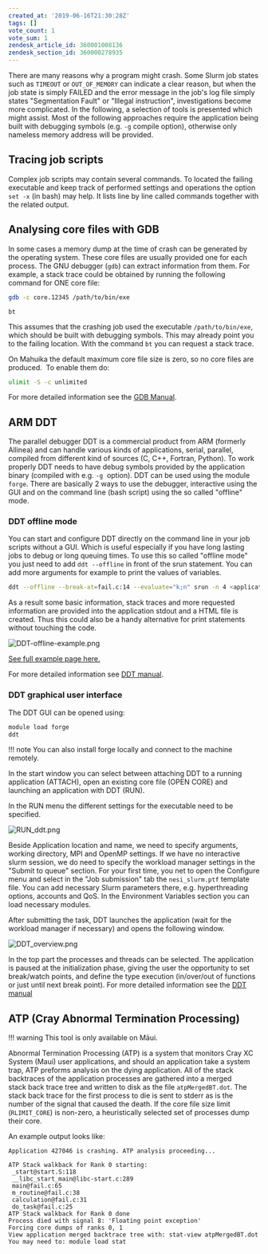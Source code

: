 ```yaml
---
created_at: '2019-06-16T21:30:28Z'
tags: []
vote_count: 1
vote_sum: 1
zendesk_article_id: 360001008136
zendesk_section_id: 360000278935
---
```


There are many reasons why a program might crash. Some Slurm job states
such as `TIMEOUT` or `OUT_OF_MEMORY` can indicate a clear reason, but when
the job state is simply FAILED and the error message in the job's log
file simply states "Segmentation Fault" or "Illegal instruction",
investigations become more complicated. In the following, a selection of
tools is presented which might assist. Most of the following approaches
require the application being built with debugging symbols (e.g. `-g`
compile option), otherwise only nameless memory address will be
provided.

## Tracing job scripts

Complex job scripts may contain several commands. To located the failing
executable and keep track of performed settings and operations the
option `set -x` (in bash) may help. It lists line by line called
commands together with the related output.

## Analysing core files with GDB

In some cases a memory dump at the time of crash can be generated by the
operating system. These core files are usually provided one for each
process. The GNU debugger (`gdb`) can extract information from them. For
example, a stack trace could be obtained by running the following
command for ONE core file:

``` sh
gdb -c core.12345 /path/to/bin/exe
```

``` gbd
bt
```

This assumes that the crashing job used the executable
`/path/to/bin/exe`, which should be built with debugging symbols. This
may already point you to the failing location. With the command `bt`
you can request a stack trace.

On Mahuika the default maximum core file size is zero, so no core files
are produced.  To enable them do:

``` sh
ulimit -S -c unlimited
```

For more detailed information see the [GDB Manual](https://www.gnu.org/software/gdb/documentation/).

## ARM DDT

The parallel debugger DDT is a commercial product from ARM (formerly
Allinea) and can handle various kinds of applications, serial, parallel,
compiled from different kind of sources (C, C++, Fortran, Python). To
work properly DDT needs to have debug symbols provided by the
application binary (compiled with e.g. `-g`  option). DDT can be used
using the module `forge`. There are basically 2 ways to use the
debugger, interactive using the GUI and on the command line (bash
script) using the so called "offline" mode.

### DDT offline mode

You can start and configure DDT directly on the command line in your job
scripts without a GUI. Which is useful especially if you have long
lasting jobs to debug or long queuing times. To use this so called
"offline mode" you just need to add `ddt --offline` in front of the
srun statement. You can add more arguments for example to print the
values of variables.

```sh
ddt --offline --break-at=fail.c:14 --evaluate="k;n" srun -n 4 <application> <arguments>
```

As a result some basic information, stack traces and more requested
information are provided into the application stdout and a HTML file is
created. Thus this could also be a handy alternative for print
statements without touching the code.

![DDT-offline-example.png](Debugging.png)

[See full example page here.](https://mand35.github.io/NeSI_docu_ext/ddt_sample.html)

For more detailed information see [DDT manual](https://developer.arm.com/docs/101136/latest/ddt/offline-debugging).

### DDT graphical user interface

The DDT GUI can be opened using:

``` sh
module load forge
ddt
```

!!! note
    You can also install forge locally and connect to the machine remotely.

In the start window you can select between attaching DDT to a running
application (ATTACH), open an existing core file (OPEN CORE) and
launching an application with DDT (RUN).

In the RUN menu the different settings for the executable need to be
specified.

![RUN\_ddt.png](Debugging_0.png)

Beside Application location and name, we need to specify arguments,
working directory, MPI and OpenMP settings. If we have no interactive
slurm session, we do need to specify the workload manager settings in
the "Submit to queue" section. For your first time, you net to open the
Configure menu and select in the "Job submission" tab the
`nesi_slurm.ptf` template file. You can add necessary Slurm parameters
there, e.g. hyperthreading options, accounts and QoS. In the Environment
Variables section you can load necessary modules.

After submitting the task, DDT launches the application (wait for the
workload manager if necessary) and opens the following window.

![DDT\_overview.png](Debugging_1.png)

In the top part the processes and threads can be selected. The
application is paused at the initialization phase, giving the user the
opportunity to set break/watch points, and define the type execution
(in/over/out of functions or just until next break point). For more
detailed information see the [DDT manual](https://developer.arm.com/docs/101136/latest/ddt)

## ATP (Cray Abnormal Termination Processing)

!!! warning
    This tool is only available on Māui.

Abnormal Termination Processing (ATP) is a system that monitors Cray XC
System (Maui) user applications, and should an application take a system
trap, ATP preforms analysis on the dying application. All of the stack
backtraces of the application processes are gathered into a merged  
stack back trace tree and written to disk as the file `atpMergedBT.dot`.
The stack back trace for the first process to die is sent to stderr as is
the number of the signal that caused the death. If the core file size
limit (`RLIMIT_CORE`) is non-zero, a heuristically selected set of
processes dump their core.

An example output looks like:

```out
Application 427046 is crashing. ATP analysis proceeding...

ATP Stack walkback for Rank 0 starting:
 _start@start.S:118
 __libc_start_main@libc-start.c:289
 main@fail.c:65
 m_routine@fail.c:38
 calculation@fail.c:31
 do_task@fail.c:25
ATP Stack walkback for Rank 0 done
Process died with signal 8: 'Floating point exception'
Forcing core dumps of ranks 0, 1
View application merged backtrace tree with: stat-view atpMergedBT.dot
You may need to: module load stat
```

